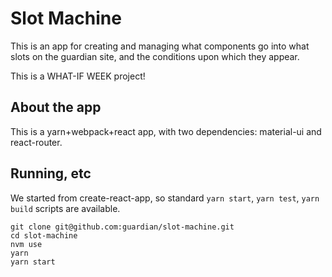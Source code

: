 # Slot Machine

This is an app for creating and managing what components go into what slots on the guardian site, and
the conditions upon which they appear.

This is a WHAT-IF WEEK project!

## About the app

This is a yarn+webpack+react app, with two dependencies: material-ui and react-router.
    
## Running, etc

We started from create-react-app, so standard ```yarn start```,  ```yarn test```, ```yarn build``` scripts are available.

```
git clone git@github.com:guardian/slot-machine.git
cd slot-machine
nvm use
yarn
yarn start
```